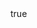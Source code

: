 ---
id: '844'
type: positions
slug: fairfield-city-council-2
label: Member
role:
position:
post_id:
start_date:
end_date:
contact_type:
contact_label:
link_url:
link_note:
compensated: false
created_at: '2021-06-02T05:51:10.614Z'
updated_at: '2021-06-02T05:51:10.614Z'
body:
  data:
    id: '8'
    type: bodies
agency:
  data:
    id: '14'
    type: agencies
person:
  data:

layout: position
---